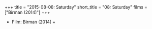 +++
title = "2015-08-08: Saturday"
short_title = "08: Saturday"
films = ["Birman (2014)"]
+++


* Film: Birman (2014) +
